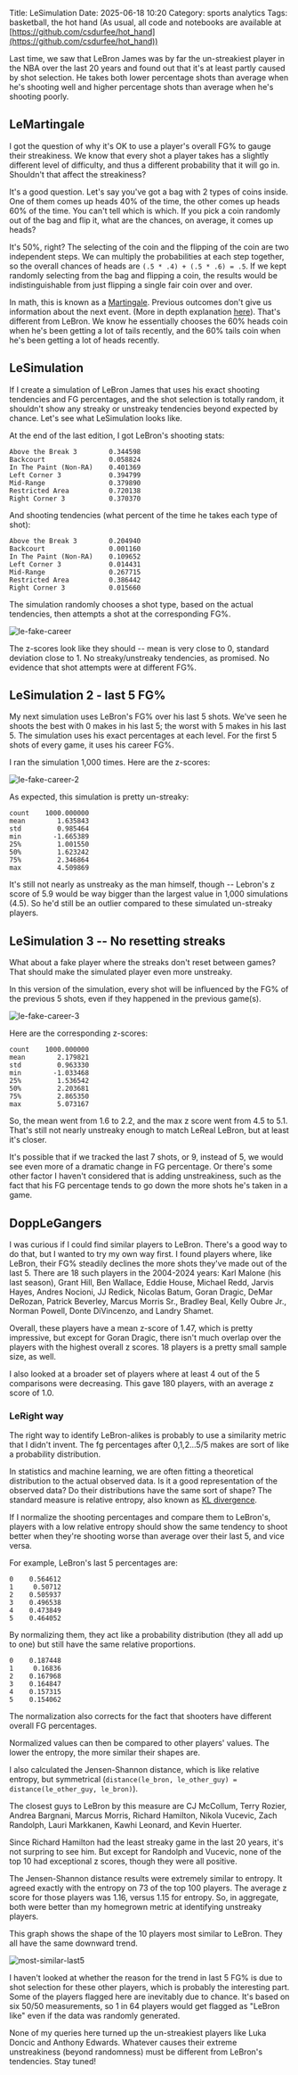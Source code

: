 Title: LeSimulation
Date: 2025-06-18 10:20
Category: sports analytics
Tags: basketball, the hot hand
(As usual, all code and notebooks are available at [https://github.com/csdurfee/hot_hand](https://github.com/csdurfee/hot_hand))

Last time, we saw that LeBron James was by far the un-streakiest player in the NBA over the last 20 years and found out that it's at least partly caused by shot selection. He takes both lower percentage shots than average when he's shooting well and higher percentage shots than average when he's shooting poorly.

## LeMartingale
I got the question of why it's OK to use a player's overall FG% to gauge their streakiness. We know that every shot a player takes has a slightly different level of difficulty, and thus a different probability that it will go in. Shouldn't that affect the streakiness?

It's a good question.  Let's say you've got a bag with 2 types of coins inside. One of them comes up heads 40% of the time, the other comes up heads 60% of the time. You can't tell which is which. If you pick a coin randomly out of the bag and flip it, what are the chances, on average, it comes up heads? 

It's 50%, right? The selecting of the coin and the flipping of the coin are two independent steps. We can multiply the probabilities at each step together, so the overall chances of heads are `(.5 * .4) + (.5 * .6) = .5`. If we kept randomly selecting from the bag and flipping a coin, the results would be indistinguishable from just flipping a single fair coin over and over.

In math, this is known as a [Martingale](https://en.wikipedia.org/wiki/Martingale_(probability_theory)). Previous outcomes don't give us information about the next event. (More in depth explanation [here](https://www.cs.yale.edu/homes/aspnes/pinewiki/Martingales.html)).  That's different from LeBron. We know he essentially chooses the 60% heads coin when he's been getting a lot of tails recently, and the 60% tails coin when he's been getting a lot of heads recently.


## LeSimulation
If I create a simulation of LeBron James that uses his exact shooting tendencies and FG percentages, and the shot selection is totally random, it shouldn't show any streaky or unstreaky tendencies beyond expected by chance. Let's see what LeSimulation looks like.

At the end of the last edition, I got LeBron's shooting stats:

```
Above the Break 3        0.344598
Backcourt                0.058824
In The Paint (Non-RA)    0.401369
Left Corner 3            0.394799
Mid-Range                0.379890
Restricted Area          0.720138
Right Corner 3           0.370370
```

And shooting tendencies (what percent of the time he takes each type of shot):
```
Above the Break 3        0.204940
Backcourt                0.001160
In The Paint (Non-RA)    0.109652
Left Corner 3            0.014431
Mid-Range                0.267715
Restricted Area          0.386442
Right Corner 3           0.015660
```

The simulation randomly chooses a shot type, based on the actual tendencies, then attempts a shot at the corresponding FG%.

![le-fake-career](/img/le-fake-career.png)

The z-scores look like they should -- mean is very close to 0, standard deviation close to 1. No streaky/unstreaky tendencies, as promised. No evidence that shot attempts were at different FG%.

## LeSimulation 2 - last 5 FG%
My next simulation uses LeBron's FG% over his last 5 shots. We've seen he shoots the best with 0 makes in his last 5; the worst with 5 makes in his last 5. The simulation uses his exact percentages at each level. For the first 5 shots of every game, it uses his career FG%.

I ran the simulation 1,000 times. Here are the z-scores:

![le-fake-career-2](/img/le-fake-career-2.png)

As expected, this simulation is pretty un-streaky:

```
count    1000.000000
mean        1.635843
std         0.985464
min        -1.665389
25%         1.001550
50%         1.623242
75%         2.346864
max         4.509869
```

It's still not nearly as unstreaky as the man himself, though -- Lebron's z score of 5.9 would be way bigger than the largest value in 1,000 simulations (4.5). So he'd still be an outlier compared to these simulated un-streaky players.

## LeSimulation 3 -- No resetting streaks
What about a fake player where the streaks don't reset between games? That should make the simulated player even more unstreaky.

In this version of the simulation, every shot will be influenced by the FG% of the previous 5 shots, even if they happened in the previous game(s).

![le-fake-career-3](/img/le-fake-career-3.png)

Here are the corresponding z-scores:

```
count    1000.000000
mean        2.179821
std         0.963330
min        -1.033468
25%         1.536542
50%         2.203681
75%         2.865350
max         5.073167
```

So, the mean went from 1.6 to 2.2, and the max z score went from 4.5 to 5.1. That's still not nearly unstreaky enough to match LeReal LeBron, but at least it's closer.

It's possible that if we tracked the last 7 shots, or 9, instead of 5, we would see even more of a dramatic change in FG percentage. Or there's some other factor I haven't considered that is adding unstreakiness, such as the fact that his FG percentage tends to go down the more shots he's taken in a game.

## DoppLeGangers
I was curious if I could find similar players to LeBron. There's a good way to do that, but I wanted to try my own way first. I found players where, like LeBron, their FG% steadily declines the more shots they've made out of the last 5.  There are 18 such players in the 2004-2024 years: Karl Malone (his last season), Grant Hill, Ben Wallace, Eddie House, Michael Redd, Jarvis Hayes, Andres Nocioni, JJ Redick, Nicolas Batum, Goran Dragic, DeMar DeRozan, Patrick Beverley, Marcus Morris Sr., Bradley Beal, Kelly Oubre Jr., Norman Powell, Donte DiVincenzo, and Landry Shamet.

Overall, these players have a mean z-score of 1.47, which is pretty impressive, but except for Goran Dragic, there isn't much overlap over the players with the highest overall z scores. 18 players is a pretty small sample size, as well.

I also looked at a broader set of players where at least 4 out of the 5 comparisons were decreasing. This gave 180 players, with an average z score of 1.0. 

### LeRight way

The right way to identify LeBron-alikes is probably to use a similarity metric that I didn't invent. The fg percentages after 0,1,2...5/5 makes are sort of like a probability distribution. 

In statistics and machine learning, we are often fitting a theoretical distribution to the actual observed data. Is it a good representation of the observed data? Do their distributions have the same sort of shape? The standard measure is relative entropy, also known as [KL divergence](https://en.wikipedia.org/wiki/Kullback%E2%80%93Leibler_divergence).

If I normalize the shooting percentages and compare them to LeBron's, players with a low relative entropy should show the same tendency to shoot better when they're shooting worse than average over their last 5, and vice versa.

For example, LeBron's last 5 percentages are:
```
0    0.564612
1     0.50712
2    0.505937
3    0.496538
4    0.473849
5    0.464052
```
By normalizing them, they act like a probability distribution (they all add up to one) but still have the same relative proportions.

```
0    0.187448
1     0.16836
2    0.167968
3    0.164847
4    0.157315
5    0.154062
```
The normalization also corrects for the fact that shooters have different overall FG percentages.

Normalized values can then be compared to other players' values. The lower the entropy, the more similar their shapes are.

I also calculated the Jensen-Shannon distance, which is like relative entropy, but symmetrical (`distance(le_bron, le_other_guy) = distance(le_other_guy, le_bron)`).

The closest guys to LeBron by this measure are CJ McCollum, Terry Rozier, Andrea Bargnani, Marcus Morris, Richard Hamilton, Nikola Vucevic, Zach Randolph, Lauri Markkanen, Kawhi Leonard, and Kevin Huerter. 

Since Richard Hamilton had the least streaky game in the last 20 years, it's not surpring to see him. But except for Randolph and Vucevic, none of the top 10 had exceptional z scores, though they were all positive.

The Jensen-Shannon distance results were extremely similar to entropy. It agreed exactly with the entropy on 73 of the top 100 players. The average z score for those players was 1.16, versus 1.15 for entropy. So, in aggregate, both were better than my homegrown metric at identifying unstreaky players.

This graph shows the shape of the 10 players most similar to LeBron. They all have the same downward trend.

![most-similar-last5](/img/most-similar-last5.png)

I haven't looked at whether the reason for the trend in last 5 FG% is due to shot selection for these other players, which is probably the interesting part. Some of the players flagged here are inevitably due to chance. It's based on six 50/50 measurements, so 1 in 64 players would get flagged as "LeBron like" even if the data was randomly generated.

None of my queries here turned up the un-streakiest players like Luka Doncic and Anthony Edwards. Whatever causes their extreme unstreakiness (beyond randomness) must be different from LeBron's tendencies. Stay tuned!